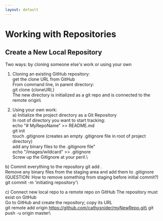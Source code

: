 ```yaml
---
layout: default
---
```


# Working with Repositories

## Create a New Local Repository

Two ways: by cloning someone else's work or using your own

1. Cloning an existing GitHub repository:\
get the clone URL from GitHub\
From command line, in parent directory:\
git clone {cloneURL}\
The new directory is initialized as a git repo and is connected to the remote origin\

1. Using your own work:\
a) Initialize the project directory as a Git Repository\
In root of directory you want to start tracking:\
echo "# MyRepoName" >> README.md\
git init\
touch .gitignore (creates an empty .gitignore file in root of project directory)\
add any binary files to the .gitignore file"\
echo "/images/wildcard" >> .gitignore\
Screw up the GitIgnore at your peril.\

b) Commit everything to the repository
git add .\
Remove any binary files from the staging area and add them to .gitignore\
(QUESTION: How to remove something from staging before initial commit?)\
git commit -m 'initiating repository'\

c) Connect new local repo to a remote repo on GitHub
The repository must exist on GitHub\
Go to GitHub and create the repository; copy its URL\
git remote add origin https://github.com/cathysnider/myNewRepo.git\
git push -u origin master\
